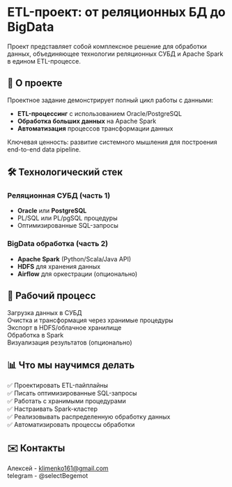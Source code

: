 # ETL-проект: от реляционных БД до BigData

Проект представляет собой комплексное решение для обработки данных, объединяющее технологии реляционных СУБД и Apache Spark в едином ETL-процессе.

## 📌 О проекте

Проектное задание демонстрирует полный цикл работы с данными:
- **ETL-процессинг** с использованием Oracle/PostgreSQL
- **Обработка больших данных** на Apache Spark
- **Автоматизация** процессов трансформации данных

Ключевая ценность: развитие системного мышления для построения end-to-end data pipeline.

## 🛠 Технологический стек

### Реляционная СУБД (часть 1)
- **Oracle** или **PostgreSQL**
- PL/SQL или PL/pgSQL процедуры
- Оптимизированные SQL-запросы

### BigData обработка (часть 2)
- **Apache Spark** (Python/Scala/Java API)
- **HDFS** для хранения данных
- **Airflow** для оркестрации (опционально)

## 🔄 Рабочий процесс
Загрузка данных в СУБД<br>
Очистка и трансформация через хранимые процедуры<br>
Экспорт в HDFS/облачное хранилище<br>
Обработка в Spark<br>
Визуализация результатов (опционально)<br>

## 📊 Что мы научимся делать
✅ Проектировать ETL-пайплайны<br>
✅ Писать оптимизированные SQL-запросы<br>
✅ Работать с хранимыми процедурами<br>
✅ Настраивать Spark-кластер<br>
✅ Реализовывать распределенную обработку данных<br>
✅ Автоматизировать процессы обработки<br>


## ✉️ Контакты
Алексей - klimenko161@gmail.com<br>
telegram - @selectBegemot
